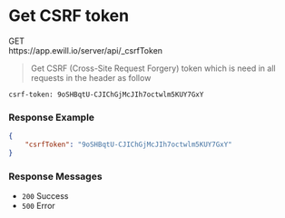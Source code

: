 # Get CSRF token

<div class="method method-get">GET</div> <span class="url">https://app.ewill.io/server/api/_csrfToken</span>

> Get CSRF (Cross-Site Request Forgery) token which is need in all requests in the header as follow

```
csrf-token: 9oSHBqtU-CJIChGjMcJIh7octwlm5KUY7GxY
```

### Response Example

```json
{
    "csrfToken": "9oSHBqtU-CJIChGjMcJIh7octwlm5KUY7GxY"
}
```

### Response Messages

* `200` Success
* `500` Error
